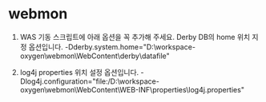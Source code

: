 # webmon

1. WAS 기동 스크립트에 아래 옵션을 꼭 추가해 주세요. Derby DB의 home 위치 지정 옵션입니다.
-Dderby.system.home="D:\workspace-oxygen\webmon\WebContent\derby\datafile"

2. log4j properties 위치 설정 옵션입니다.
-Dlog4j.configuration="file:/D:\workspace-oxygen\webmon\WebContent\WEB-INF\properties\log4j.properties"